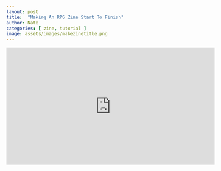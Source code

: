 ```yaml
---
layout: post
title:  "Making An RPG Zine Start To Finish"
author: Nate
categories: [ zine, tutorial ]
image: assets/images/makezinetitle.png
---
```

<iframe width="560" height="315" src="https://www.youtube.com/embed/v_VSdmLw6bk" title="YouTube video player" frameborder="0" allow="accelerometer; autoplay; clipboard-write; encrypted-media; gyroscope; picture-in-picture" allowfullscreen></iframe>

